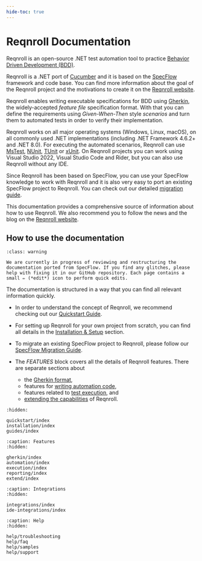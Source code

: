 ```yaml
---
hide-toc: true
---
```


# Reqnroll Documentation

Reqnroll is an open-source .NET test automation tool to practice [Behavior Driven Development (BDD)](https://cucumber.io/docs/bdd/).

Reqnroll is a .NET port of [Cucumber](https://cucumber.io/) and it is based on the [SpecFlow](https://www.specflow.org/) framework and code base. You can find more information about the goal of the Reqnroll project and the motivations to create it on the [Reqnroll website](https://reqnroll.net/).

Reqnroll enables writing executable specifications for BDD using [Gherkin](https://cucumber.io/docs/gherkin/), the widely-accepted *feature file* specification format. With that you can define the requirements using *Given-When-Then* style *scenarios* and turn them to automated tests in order to verify their implementation.

Reqnroll works on all major operating systems (Windows, Linux, macOS), on all commonly used .NET implementations (including .NET Framework 4.6.2+ and .NET 8.0). For executing the automated scenarios, Reqnroll can use [MsTest](https://learn.microsoft.com/en-us/dotnet/core/testing/unit-testing-with-mstest), [NUnit](https://nunit.org/), [TUnit](https://tunit.dev/) or [xUnit](https://xunit.net/). On Reqnroll projects you can work using Visual Studio 2022, Visual Studio Code and Rider, but you can also use Reqnroll without any IDE.

Since Reqnroll has been based on SpecFlow, you can use your SpecFlow knowledge to work with Reqnroll and it is also very easy to port an existing SpecFlow project to Reqnroll. You can check out our detailed [migration guide](guides/migrating-from-specflow).

This documentation provides a comprehensive source of information about how to use Reqnroll. We also recommend you to follow the news and the blog on the [Reqnroll website](https://reqnroll.net/).

## How to use the documentation

```{admonition} Documentation is in progress
:class: warning

We are currently in progress of reviewing and restructuring the documentation ported from SpecFlow. If you find any glitches, please help with fixing it in our GitHub repository. Each page contains a small ✏️ (*edit*) icon to perform quick edits.
```

The documentation is structured in a way that you can find all relevant information quickly.

- In order to understand the concept of Reqnroll, we recommend checking out our [Quickstart Guide](quickstart/index).
- For setting up Reqnroll for your own project from scratch, you can find all details in the [Installation & Setup](installation/index) section.
- To migrate an existing SpecFlow project to Reqnroll, please follow our [SpecFlow Migration Guide](guides/migrating-from-specflow).
- The *FEATURES* block covers all the details of Reqnroll features. There are separate sections about 

  - the [Gherkin format](gherkin/index),
  - features for [writing automation code](automation/index),
  - features related to [test execution](execution/index), and
  - [extending the capabilities](extend/index) of Reqnroll.

```{toctree}
:hidden:

quickstart/index
installation/index
guides/index
```

```{toctree}
:caption: Features
:hidden:

gherkin/index
automation/index
execution/index
reporting/index
extend/index
```

```{toctree}
:caption: Integrations
:hidden:

integrations/index
ide-integrations/index
```

```{toctree}
:caption: Help
:hidden:

help/troubleshooting
help/faq
help/samples
help/support
```

